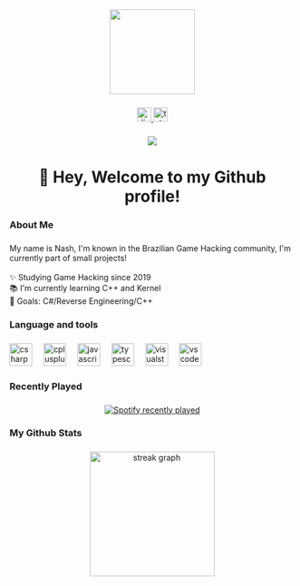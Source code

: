 <div align="center">
  <img height="150" src="https://i.pinimg.com/originals/6c/2b/b8/6c2bb8b7405d465a581a957944dbb8a3.gif"  />
</div>

###

<div align="center">
  <a href="https://discordlookup.com/user/1089991680649863328" target="_blank">
    <img src="https://img.shields.io/static/v1?message=Discord&logo=discord&label=&color=7289DA&logoColor=white&labelColor=&style=for-the-badge" height="25" alt="discord logo"  />
  </a>
  <a href="https://t.me/nashfwc" target="_blank">
    <img src="https://img.shields.io/static/v1?message=Telegram&logo=telegram&label=&color=2CA5E0&logoColor=white&labelColor=&style=for-the-badge" height="25" alt="telegram logo"  />
  </a>
</div>

###

<div align="center">
  <img src="https://visitor-badge.laobi.icu/badge?page_id=h4xixe.h4xixe&left_color=blue&right_color=gray"  />
</div>

###

<h1 align="center">👋 Hey, Welcome to my Github profile!</h1>

###

<h3 align="left">About Me</h3>

###

<p align="left">My name is Nash, I'm known in the Brazilian Game Hacking community, I'm currently part of small projects!<br><br>✨ Studying Game Hacking since 2019<br>📚 I'm currently learning C++ and Kernel<br>🎯 Goals: C#/Reverse Engineering/C++</p>

###

<h3 align="left">Language and tools</h3>

###

<div align="left">
  <img src="https://cdn.jsdelivr.net/gh/devicons/devicon/icons/csharp/csharp-original.svg" height="40" alt="csharp logo"  />
  <img width="12" />
  <img src="https://cdn.jsdelivr.net/gh/devicons/devicon/icons/cplusplus/cplusplus-original.svg" height="40" alt="cplusplus logo"  />
  <img width="12" />
  <img src="https://cdn.jsdelivr.net/gh/devicons/devicon/icons/javascript/javascript-original.svg" height="40" alt="javascript logo"  />
  <img width="12" />
  <img src="https://cdn.jsdelivr.net/gh/devicons/devicon/icons/typescript/typescript-original.svg" height="40" alt="typescript logo"  />
  <img width="12" />
  <img src="https://cdn.jsdelivr.net/gh/devicons/devicon/icons/visualstudio/visualstudio-plain.svg" height="40" alt="visualstudio logo"  />
  <img width="12" />
  <img src="https://cdn.jsdelivr.net/gh/devicons/devicon/icons/vscode/vscode-original.svg" height="40" alt="vscode logo"  />
</div>

###

<h3 align="left">Recently Played</h3>

###

<div align="center">
  <a href="https://open.spotify.com/user/miguelgamer2007">
    <img src="https://spotify-recently-played-readme.vercel.app/api?user=miguelgamer2007&count=3" alt="Spotify recently played"  />
  </a>
</div>

###

<h3 align="left">My Github Stats</h3>

###

<div align="center">
  <img src="https://streak-stats.demolab.com?user=h4xixe&locale=en&mode=daily&theme=dark&hide_border=false&border_radius=5&order=3" height="220" alt="streak graph"  />
</div>

###
